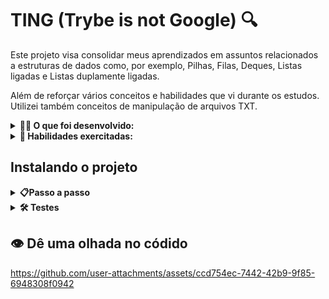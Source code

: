 # TING (Trybe is not Google) 🔍

Este projeto visa consolidar meus aprendizados em assuntos relacionados a estruturas de dados como, por exemplo, Pilhas, Filas, Deques, Listas ligadas e Listas duplamente ligadas.

Além de reforçar vários conceitos e habilidades que vi durante os estudos. Utilizei também conceitos de manipulação de arquivos TXT.


<details>
  <summary><strong>👨‍💻 O que foi desenvolvido:</strong></summary><br />


Neste projeto implementei um programa que simula um algoritmo de indexação de documentos similar ao do Google. O programa é capaz de identificar ocorrências de termos em arquivos _TXT_.
  
Para isso, o programa desenvolvido tem dois módulos:
- **Módulo de gerenciamento de arquivos** que permite anexar arquivos de texto (formato _TXT_) e;
- **Módulo de buscas** que permite operar funções de busca sobre os arquivos anexados.
</details>

<details>
  <summary><strong>🚵 Habilidades exercitadas:</strong></summary><br />

   - Manipular Pilhas;
  
   - Manipular Deque;
  
   - Manipular Nó & Listas Ligadas e;
  
   - Manipular Listas Duplamente Ligadas.

</details>


## Instalando o projeto
<details>
  <summary><strong>📋Passo a passo</strong></summary><br />

  1. Clone o repositório

  - Use o comando: `git clone git@github.com:Mandytrajano90/TING.git`
  - Entre na pasta do repositório que você acabou de clonar:
    - `cd TING`

  2. Crie o ambiente virtual para o projeto

  - `python3 -m venv .venv && source .venv/bin/activate`

  3. Instale as dependências

  - `python3 -m pip install -r dev-requirements.txt`

Com o seu ambiente virtual ativo as dependências serão instaladas neste ambiente.
  
  :eyes: Caso precise desativar o ambiente virtual execute o comando _"deactivate"_.
  
  :warning: Lembre-se de ativar o ambiente virtual novamente quando voltar a trabalhar no projeto.
</details>


<details>
  <summary><strong>🛠 Testes</strong></summary><br />

 👀 **Para executar os testes certifique-se de que você está com o ambiente virtual ativado.**

  <strong>Executar os testes</strong>

  ```bash
  $ python3 -m pytest
  ```

  O arquivo `pyproject.toml` já configura corretamente o pytest. Entretanto, caso você tenha problemas com isso e queira explicitamente uma saída completa, o comando é:

  ```bash
  python3 -m pytest -s -vv
  ```

  Caso precise executar apenas um arquivo de testes basta executar o comando:

  ```bash
  python3 -m pytest tests/nomedoarquivo.py
  ```

</details>


## 👁️ Dê uma olhada no códido



https://github.com/user-attachments/assets/ccd754ec-7442-42b9-9f85-6948308f0942


<!-- Olá, Tryber!
Esse é apenas um arquivo inicial para o README do seu projeto.
É essencial que você preencha esse documento por conta própria, ok?
Não deixe de usar nossas dicas de escrita de README de projetos, e deixe sua criatividade brilhar!
:warning: IMPORTANTE: você precisa deixar nítido:
- quais arquivos/pastas foram desenvolvidos por você; 
- quais arquivos/pastas foram desenvolvidos por outra pessoa estudante;
- quais arquivos/pastas foram desenvolvidos pela Trybe.
-->
